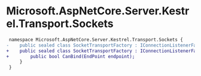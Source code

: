# Microsoft.AspNetCore.Server.Kestrel.Transport.Sockets

``` diff
 namespace Microsoft.AspNetCore.Server.Kestrel.Transport.Sockets {
-    public sealed class SocketTransportFactory : IConnectionListenerFactory {
+    public sealed class SocketTransportFactory : IConnectionListenerFactory, IConnectionListenerFactorySelector {
+        public bool CanBind(EndPoint endpoint);
     }
 }
```

